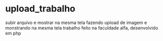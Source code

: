 # upload_trabalho
subir arquivo e mostrar na mesma tela
fazendo upload de imagem e monstrando na mesma tela
trabalho feito na faculdade alfa, desenvolvido em php
